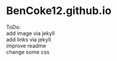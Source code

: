 # BenCoke12.github.io
ToDo:  
add image via jekyll  
add links via jekyll  
improve readme  
change some css  
